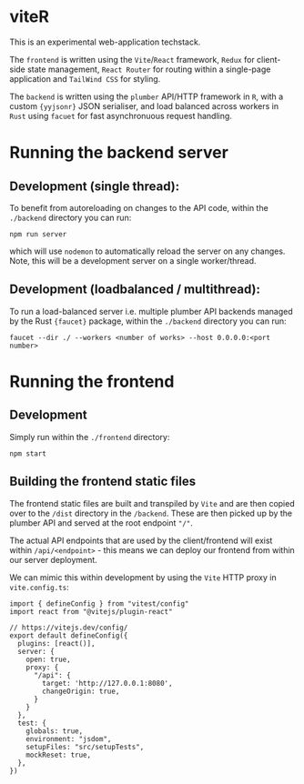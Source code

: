 # viteR 

This is an experimental web-application techstack. 

The `frontend` is written using the `Vite`/`React` framework, `Redux` for client-side state management, `React Router` for routing within a single-page application and `TailWind CSS` for styling. 

The `backend` is written using the `plumber` API/HTTP framework in `R`, with a custom `{yyjsonr}` JSON serialiser, and load balanced across workers in `Rust` using `facuet` for fast asynchronuous request handling. 

# Running the backend server

## Development (single thread):

To benefit from autoreloading on changes to the API code, within the `./backend` directory you can run: 

```
npm run server
``` 

which will use `nodemon` to automatically reload the server on any changes. Note, this will be a development server on a single worker/thread. 

## Development (loadbalanced / multithread):

To run a load-balanced server i.e. multiple plumber API backends managed by the Rust `{faucet}` package, within the `./backend` directory you can run: 

```
faucet --dir ./ --workers <number of works> --host 0.0.0.0:<port number>
```

# Running the frontend 

## Development 

Simply run within the `./frontend` directory:

```
npm start
```

## Building the frontend static files 

The frontend static files are built and transpiled by `Vite` and are then copied over to the `/dist` directory in the `/backend`. These are then picked up by the plumber API and served at the root endpoint `"/"`. 

The actual API endpoints that are used by the client/frontend will exist within `/api/<endpoint>` - this means we can deploy our frontend from within our server deployment. 

We can mimic this within development by using the `Vite` HTTP proxy in `vite.config.ts`: 
```
import { defineConfig } from "vitest/config"
import react from "@vitejs/plugin-react"

// https://vitejs.dev/config/
export default defineConfig({
  plugins: [react()],
  server: {
    open: true,
    proxy: {
      "/api": {
        target: 'http://127.0.0.1:8080',
        changeOrigin: true,
      }
    }
  },
  test: {
    globals: true,
    environment: "jsdom",
    setupFiles: "src/setupTests",
    mockReset: true,
  },
})
```

